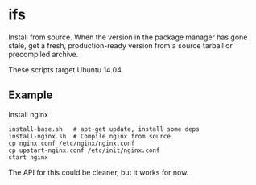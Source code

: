 # ifs

Install from source. When the version in the package manager has gone stale, get a fresh, production-ready version from a source tarball or precompiled archive.

These scripts target Ubuntu 14.04.

## Example

Install nginx

    install-base.sh   # apt-get update, install some deps
    install-nginx.sh  # Compile nginx from source
    cp nginx.conf /etc/nginx/nginx.conf
    cp upstart-nginx.conf /etc/init/nginx.conf
    start nginx

The API for this could be cleaner, but it works for now.